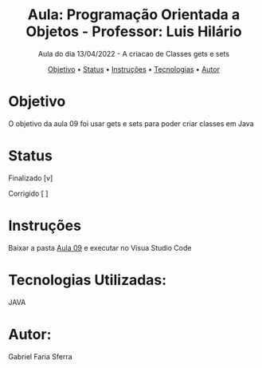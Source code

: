 <h1 align="center">Aula: Programação Orientada a Objetos - Professor: Luis Hilário</h1>
<p align="center">Aula do dia 13/04/2022 - A criacao de Classes gets e sets</p>
<p align="center">
<a href="#objetivo">Objetivo</a> •
<a href="status">Status</a> • 
<a href="#instrucoes">Instruções</a> • 
<a href="#tecnologias">Tecnologias</a> • 
<a href="#autor">Autor</a> 
</p>
<div id="objetivo">
  <h1>Objetivo</h1>
  <p>O objetivo da aula 09 foi usar gets e sets para poder criar classes em Java</p>
<div id="status">
  <h1>Status</h1>
  <p>Finalizado [v]</p>
  <p>Corrigido [ ]</p>
<div id="instrucoes">
  <h1>Instruções</h1>
  <p>Baixar a pasta <a href="https://github.com/Hyperzinhu/aula-ob/tree/main/aula09">Aula 09</a> e executar no Visua Studio Code</p>
<div id="tecnologias">
  <h1>Tecnologias Utilizadas:</h1>
  <p>JAVA</p>
<div id="autor">
  <h1>Autor:</h1>
  <p>Gabriel Faria Sferra </p>
